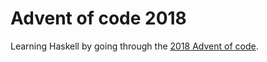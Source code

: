 # Advent of code 2018

Learning Haskell by going through the [2018 Advent of code](https://adventofcode.com/2018).
